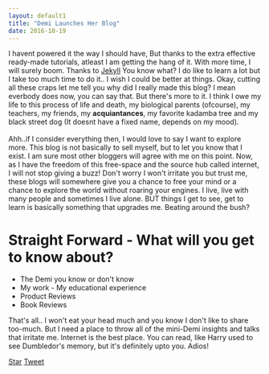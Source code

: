 ```yaml
---
layout: default1
title: "Demi Launches Her Blog"
date: 2016-10-19
---
```

<!-- Place this tag in your head or just before your close body tag. -->
<script async defer src="https://buttons.github.io/buttons.js"></script>
<!-- Place this tag in your head or just before your close body tag. -->
<script src="https://apis.google.com/js/platform.js" async def></script>

I havent powered it the way I should have, But thanks to the extra effective ready-made tutorials, atleast I am getting the hang of it. With more time, I will surely boom. Thanks to [Jekyll](http://jekyllrb.com)
You know what? I do like to learn a lot but I take too much time to do it.. I wish I could be better at things. 
Okay, cutting all these craps let me tell you why did I really made this blog? I mean everbody does now, you can say that. But there's more to it. I think I owe my life to this process of life and death, my biological parents (ofcourse), my teachers, my friends, my <b>acquiantances</b>, my favorite kadamba tree and my black street dog (It doesnt have a fixed name, depends on my mood).<br/><br/> Ahh..if I consider everything then, I would love to say I want to explore more. This blog is not basically to sell myself, but to let you know that I exist. I am sure most other bloggers will agree with me on this point. Now, as I have the freedom of this free-space and the source hub called internet, I will not stop giving a buzz! Don't worry I won't irritate you but trust me, these blogs will somewhere give you a chance to free your mind or a chance to explore the world without roaring your engines. I live, live with many people and sometimes I live alone. BUT things I get to see, get to learn is basically something that upgrades me. Beating around the bush?

<h1>Straight Forward - What will you get to know about?</h1>

<ul><li>The Demi you know or don't know</li>
<li> My work - My educational experience </li>
<li> Product Reviews </li>
<li> Book Reviews </li></ul>

That's all.. I won't eat your head much and you know I don't like to share too-much. But I need a place to throw all of the mini-Demi insights and talks that irritate me. Internet is the best place. You can read, like Harry used to see Dumbledor's memory, but it's definitely upto you. Adios! 

<!-- Place this tag where you want the button to render. -->
<a class="github-button" href="https://github.com/DarkDem/DarkDem.github.io" data-icon="octicon-star" data-style="mega" data-count-href="/DarkDem/DarkDem.github.io/stargazers" data-count-api="/repos/DarkDem/DarkDem.github.io#stargazers_count" data-count-aria-label="# stargazers on GitHub" aria-label="Star DarkDem/DarkDem.github.io on GitHub">Star</a>
<a href="https://twitter.com/share" class="twitter-share-button" data-show-count="false">Tweet</a><script async src="//platform.twitter.com/widgets.js" charset="utf-8"></script>
<!-- Place this tag where you want the share button to render. -->
<div class="g-plus" data-action="share"></div>

